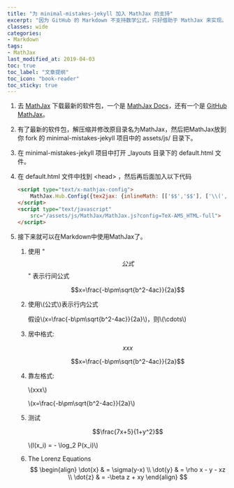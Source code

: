 ```yaml
---
title: "为 minimal-mistakes-jekyll 加入 MathJax 的支持"
excerpt: "因为 GitHub 的 Markdown 不支持数学公式，只好借助于 MathJax 来实现。"
classes: wide
categories:
- Markdown
tags:
- MathJax
last_modified_at: 2019-04-03
toc: true
toc_label: "文章提纲"
toc_icon: "book-reader"
toc_sticky: true
---
```


1. 去 [MathJax](http://www.mathjax.org) 下载最新的软件包，一个是 [MathJax Docs](http://docs.mathjax.org/en/latest/installation.html)，还有一个是 [GitHub MathJax](https://github.com/mathjax/MathJax/releases)。
2. 有了最新的软件包，解压缩并修改原目录名为MathJax，然后把MathJax放到你 fork 的 minimal-mistakes-jekyll 项目中的 assets/js/ 目录下。
3. 在 minimal-mistakes-jekyll 项目中打开 _layouts 目录下的 default.html 文件。
4. 在 default.html 文件中找到 \<head> ，然后再后面加入以下代码

    ```html
    <script type="text/x-mathjax-config">
        MathJax.Hub.Config({tex2jax: {inlineMath: [['$$','$$'], ['\\(','\\)']]}});
    </script>
    <script type="text/javascript"
        src="/assets/js/MathJax/MathJax.js?config=TeX-AMS_HTML-full">
    </script>
    ```

5. 接下来就可以在Markdown中使用MathJax了。
   1. 使用 "$$公式$$" 表示行间公式

        $$x=\frac{-b\pm\sqrt{b^2-4ac}}{2a}$$

   2. 使用\\(公式\\)表示行内公式

        假设\\(x=\frac{-b\pm\sqrt{b^2-4ac}}{2a}\\)，则\\(\cdots\\)

   3. 居中格式:

        $$xxx$$

        $$x=\frac{-b\pm\sqrt{b^2-4ac}}{2a}$$

   4. 靠左格式:

        \\(xxx\\)

        \\(x=\frac{-b\pm\sqrt{b^2-4ac}}{2a}\\)

   5. 测试

        $$\frac{7x+5}{1+y^2}$$

        \\(l(x_i) = - \log_2 P(x_i)\\)
   6. The Lorenz Equations
        $$
        \begin{align}
        \dot{x} & = \sigma(y-x) \\
        \dot{y} & = \rho x - y - xz \\
        \dot{z} & = -\beta z + xy
        \end{align}
        $$

